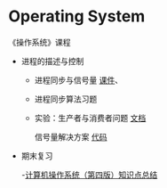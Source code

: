 # Operating System

《操作系统》课程

- 进程的描述与控制

  - 进程同步与信号量 [课件](./ppt/L16-进程同步与信号量.pdf)、

  - 进程同步算法习题

  - 实验：生产者与消费者问题 [文档](./exp-producer-consumer.md)

    信号量解决方案 [代码](./exp-producer-consumer-semaphores.cpp)

- 期末复习
  
  -[计算机操作系统（第四版）知识点总结](https://wenku.baidu.com/view/6fb7f7a6c1c708a1294a4446.html)
